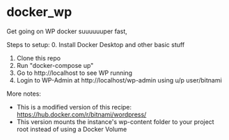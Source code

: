 # docker_wp

Get going on WP docker suuuuuuper fast,

Steps to setup:
0. Install Docker Desktop and other basic stuff
1. Clone this repo
2. Run "docker-compose up"
3. Go to http://localhost to see WP running
4. Login to WP-Admin at http://localhost/wp-admin using u/p user/bitnami


More notes:
- This is a modified version of this recipe: https://hub.docker.com/r/bitnami/wordpress/
- This version mounts the instance's wp-content folder to your project root instead of using a Docker Volume

